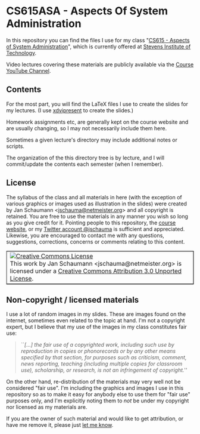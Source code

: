 CS615ASA - Aspects Of System Administration
===========================================

In this repository you can find the files I use for my class "[CS615 -
Aspects of System
Administration](https://stevens.netmeister.org/615/)", which is
currently offered at [Stevens Institute of
Technology](http://www.cs.stevens.edu/).

Video lectures covering these materials are publicly
available via the [Course YouTube
Channel](https://www.youtube.com/channel/UCK9UCt1zAQ9JvTG0o6Z8zpg).

Contents
--------

For the most part, you will find the LaTeX files I use to create the
slides for my lectures.  (I use
[xdvipresent](http://clip.dia.fi.upm.es/Software/xdvipresent_html/xdvipresent_2.html)
to create the slides.)

Homework assignments etc, are generally kept on the course website and are
usually changing, so I may not necessarily include them here.

Sometimes a given lecture's directory may include additional notes or
scripts.

The organization of the this directory tree is by lecture, and I will
commit/update the contents each semester (when I
remember).

License
-------

The syllabus of the class and all materials in here
(with the exception of various graphics or images used
as illustration in the slides) were created by Jan
Schaumann &lt;jschauma@netmeister.org&gt; and all
copyright is retained.  You are free to use the
materials in any manner you wish so long as you give
credit for it.  Pointing people to this repository,
the [course
website](https://www.cs.stevens.edu/~jschauma/615/),
or my [Twitter account
@jschauma](https://twitter.com/jschauma) is sufficient
and appreciated.  Likewise, you are encouraged to
contact me with any questions, suggestions,
corrections, concerns or comments relating to this
content.

<div style="float: center"><table border="1" width="75%" align="center" style="float: center">
<tr><td>
<a rel="license" href="http://creativecommons.org/licenses/by/3.0/"><img
alt="Creative Commons License" style="border-width:0"
src="http://i.creativecommons.org/l/by/3.0/88x31.png" /></a><br />This
work by <span xmlns:cc="http://creativecommons.org/ns#"
property="cc:attributionName">Jan Schaumann
&lt;jschauma@netmeister.org&gt;</span> is licensed under a <a
rel="license" href="http://creativecommons.org/licenses/by/3.0/">Creative
Commons Attribution 3.0 Unported License</a>.
</td></tr>
</table></div>


Non-copyright / licensed materials
----------------------------------

I use a lot of random images in my slides.  These are images found on the
internet, sometimes even related to the topic at hand.  I'm not a
copyright expert, but I believe that my use of the images in my class
constitutes fair use:

<blockquote>
``<em>[...] the fair use of a copyrighted work, including such use by
reproduction in copies or phonorecords or by any other means specified by
that section, for purposes such as criticism, comment, news reporting,
teaching (including multiple copies for classroom use), scholarship, or
research, is not an infringement of copyright.</em>''
</blockquote>

On the other hand, re-distribution of the materials may very well not be
considered "fair use".  I'm including the graphics and images I use in
this repository so as to make it easy for anybody else to use them for
"fair use" purposes only, and I'm explicitly noting them to <em>not</em>
be under my copyright nor licensed as my materials are.

If you are the owner of such material and would like to get attribution,
or have me remove it, please just <a
href="mailto:jschauma@netmeister.org">let me know</a>.
